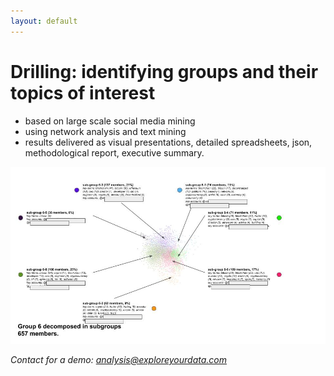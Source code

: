 ```yaml
---
layout: default
---
```


# Drilling: identifying groups and their topics of interest

- based on large scale social media mining
- using network analysis and text mining
- results delivered as visual presentations, detailed spreadsheets, json, methodological report, executive summary.

![exemple](./images/viz.jpg)

*Contact for a demo: analysis@exploreyourdata.com*

